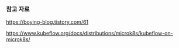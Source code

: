 ### 참고 자료 
https://boying-blog.tistory.com/61

https://www.kubeflow.org/docs/distributions/microk8s/kubeflow-on-microk8s/
